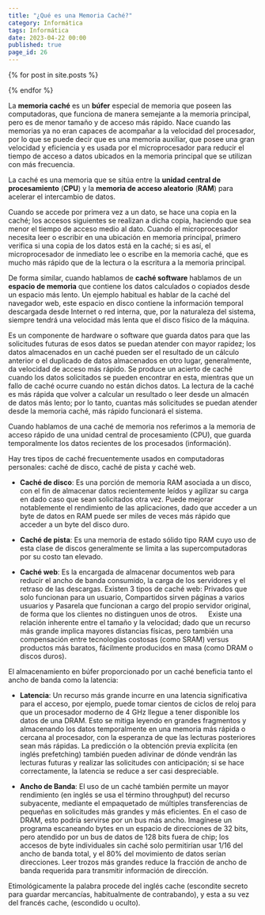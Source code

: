```yaml
---
title: "¿Qué es una Memoria Caché?"
category: Informática
tags: Informática
date: 2023-04-22 00:00
published: true
page_id: 26
---
```


{% for post in site.posts %}
<!-- {{ post.page_id }} - {{ post.url }} -->
{% endfor %}

La **memoria caché** es un **búfer** especial de memoria que poseen las computadoras, que funciona de manera semejante a la memoria principal, pero es de menor tamaño y de acceso más rápido. Nace cuando las memorias ya no eran capaces de acompañar a la velocidad del procesador, por lo que se puede decir que es una memoria auxiliar, que posee una gran velocidad y eficiencia y es usada por el microprocesador para reducir el tiempo de acceso a datos ubicados en la memoria principal que se utilizan con más frecuencia.

La caché es una memoria que se sitúa entre la **unidad central de procesamiento** (**CPU**) y la **memoria de acceso aleatorio** (**RAM**) para acelerar el intercambio de datos.

Cuando se accede por primera vez a un dato, se hace una copia en la caché; los accesos siguientes se realizan a dicha copia, haciendo que sea menor el tiempo de acceso medio al dato. Cuando el microprocesador necesita leer o escribir en una ubicación en memoria principal, primero verifica si una copia de los datos está en la caché; si es así, el microprocesador de inmediato lee o escribe en la memoria caché, que es mucho más rápido que de la lectura o la escritura a la memoria principal.

De forma similar, cuando hablamos de **caché software** hablamos de un **espacio de memoria** que contiene los datos calculados o copiados desde un espacio más lento. Un ejemplo habitual es hablar de la caché del navegador web, este espacio en disco contiene la información temporal descargada desde Internet o red interna, que, por la naturaleza del sistema, siempre tendrá una velocidad más lenta que el disco físico de la máquina.

Es un componente de hardware o software que guarda datos para que las solicitudes futuras de esos datos se puedan atender con mayor rapidez; los datos almacenados en un caché pueden ser el resultado de un cálculo anterior o el duplicado de datos almacenados en otro lugar, generalmente, da velocidad de acceso más rápido. Se produce un acierto de caché cuando los datos solicitados se pueden encontrar en esta, mientras que un fallo de caché ocurre cuando no están dichos datos. La lectura de la caché es más rápida que volver a calcular un resultado o leer desde un almacén de datos más lento; por lo tanto, cuantas más solicitudes se puedan atender desde la memoria caché, más rápido funcionará el sistema.

Cuando hablamos de una caché de memoria nos referimos a la memoria de acceso rápido de una unidad central de procesamiento (CPU), que guarda temporalmente los datos recientes de los procesados (información).

Hay tres tipos de caché frecuentemente usados en computadoras personales: caché de disco, caché de pista y caché web.

* **Caché de disco**: Es una porción de memoria RAM asociada a un disco, con el fin de almacenar datos recientemente leídos y agilizar su carga en dado caso que sean solicitados otra vez. Puede mejorar notablemente el rendimiento de las aplicaciones, dado que acceder a un byte de datos en RAM puede ser miles de veces más rápido que acceder a un byte del disco duro.

* **Caché de pista**: Es una memoria de estado sólido tipo RAM cuyo uso de esta clase de discos generalmente se limita a las supercomputadoras por su costo tan elevado.

* **Caché web**: Es la encargada de almacenar documentos web para reducir el ancho de banda consumido, la carga de los servidores y el retraso de las descargas. Existen 3 tipos de caché web: Privados que solo funcionan para un usuario, Compartidos sirven páginas a varios usuarios y Pasarela que funcionan a cargo del propio servidor original, de forma que los clientes no distinguen unos de otros.
 
Existe una relación inherente entre el tamaño y la velocidad; dado que un recurso más grande implica mayores distancias físicas, pero también una compensación entre tecnologías costosas (como SRAM) versus productos más baratos, fácilmente producidos en masa (como DRAM o discos duros).

El almacenamiento en búfer proporcionado por un caché beneficia tanto el ancho de banda como la latencia:

* **Latencia**: Un recurso más grande incurre en una latencia significativa para el acceso, por ejemplo, puede tomar cientos de ciclos de reloj para que un procesador moderno de 4 GHz llegue a tener disponible los datos de una DRAM. Esto se mitiga leyendo en grandes fragmentos y almacenando los datos temporalmente en una memoria más rápida o cercana al procesador, con la esperanza de que las lecturas posteriores sean más rápidas. La predicción o la obtención previa explícita (en inglés prefetching) también pueden adivinar de dónde vendrán las lecturas futuras y realizar las solicitudes con anticipación; si se hace correctamente, la latencia se reduce a ser casi despreciable.

* **Ancho de Banda**: El uso de un caché también permite un mayor rendimiento (en inglés se usa el término throughput) del recurso subyacente, mediante el empaquetado de múltiples transferencias de pequeñas en solicitudes más grandes y más eficientes. En el caso de DRAM, esto podría servirse por un bus más ancho. Imagínese un programa escaneando bytes en un espacio de direcciones de 32 bits, pero atendido por un bus de datos de 128 bits fuera de chip; los accesos de byte individuales sin caché solo permitirían usar 1/16 del ancho de banda total, y el 80% del movimiento de datos serían direcciones. Leer trozos más grandes reduce la fracción de ancho de banda requerida para transmitir información de dirección.

Etimológicamente la palabra procede del inglés cache (escondite secreto para guardar mercancías, habitualmente de contrabando), y esta a su vez del francés cache, (escondido u oculto).
